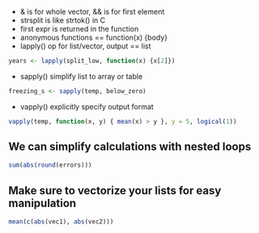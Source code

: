 - & is for whole vector, && is for first element
- strsplit is like strtok() in C
- first expr is returned in the function
- anonymous functions == function(x) {body}
- lapply() op for list/vector, output == list
```r
years <- lapply(split_low, function(x) {x[2]})
```
- sapply() simplify list to array or table
```r
freezing_s <- sapply(temp, below_zero)
```
- vapply() explicitly specify output format
```r
vapply(temp, function(x, y) { mean(x) > y }, y = 5, logical(1))
```

## We can simplify calculations with nested loops
```r
sum(abs(round(errors)))
```
## Make sure to vectorize your lists for easy manipulation
```r
mean(c(abs(vec1), abs(vec2)))
```
